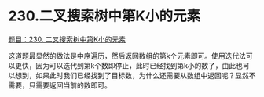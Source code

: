 # 230.二叉搜索树中第K小的元素

[题目：230. 二叉搜索树中第K小的元素](https://leetcode.cn/problems/kth-smallest-element-in-a-bst/)

这道题最显然的做法是中序遍历，然后返回数组的第k个元素即可。使用迭代法可以更快，因为可以迭代到第k个数即停止，此时已经找到第k小的数了，由此也可以想到，如果此时我们已经找到了目标数，为什么还需要从数组中返回呢？显然不需要，只需要返回当前的数即可。
